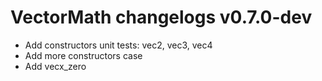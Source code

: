 # VectorMath changelogs v0.7.0-dev
- Add constructors unit tests: vec2, vec3, vec4
- Add more constructors case 
- Add vecx_zero